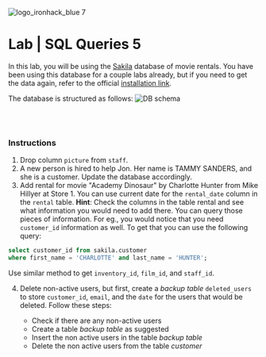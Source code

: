 ![logo_ironhack_blue 7](https://user-images.githubusercontent.com/23629340/40541063-a07a0a8a-601a-11e8-91b5-2f13e4e6b441.png)

# Lab | SQL Queries 5

In this lab, you will be using the [Sakila](https://dev.mysql.com/doc/sakila/en/) database of movie rentals. You have been using this database for a couple labs already, but if you need to get the data again, refer to the official [installation link](https://dev.mysql.com/doc/sakila/en/sakila-installation.html).

The database is structured as follows:
![DB schema](https://education-team-2020.s3-eu-west-1.amazonaws.com/data-analytics/database-sakila-schema.png)

<br><br>

### Instructions

1. Drop column `picture` from `staff`.
2. A new person is hired to help Jon. Her name is TAMMY SANDERS, and she is a customer. Update the database accordingly.
3. Add rental for movie "Academy Dinosaur" by Charlotte Hunter from Mike Hillyer at Store 1. You can use current date for the `rental_date` column in the `rental` table.
   **Hint**: Check the columns in the table rental and see what information you would need to add there. You can query those pieces of information. For eg., you would notice that you need `customer_id` information as well. To get that you can use the following query:
  ```sql
  select customer_id from sakila.customer
  where first_name = 'CHARLOTTE' and last_name = 'HUNTER';
  ```
  Use similar method to get `inventory_id`, `film_id`, and `staff_id`.

4. Delete non-active users, but first, create a _backup table_ `deleted_users` to store `customer_id`, `email`, and the `date` for the users that would be deleted. Follow these steps:

   - Check if there are any non-active users
   - Create a table _backup table_ as suggested
   - Insert the non active users in the table _backup table_
   - Delete the non active users from the table _customer_
